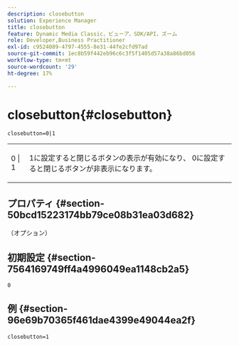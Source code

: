```yaml
---
description: closebutton
solution: Experience Manager
title: closebutton
feature: Dynamic Media Classic，ビューア，SDK/API，ズーム
role: Developer,Business Practitioner
exl-id: c9524089-4797-4555-8e31-44fe2cfd97ad
source-git-commit: 1ec8b59f442eb96c6c3f5f1405d57a38a86bd056
workflow-type: tm+mt
source-wordcount: '29'
ht-degree: 17%

---
```


# closebutton{#closebutton}

`closebutton=0|1`

<table id="table_9B98C97485DD4DEB8A6ECBCE8DF6B886"> 
 <tbody> 
  <tr> 
   <td colname="col1"> <p> <span class="codeph"> 0 | 1 </span> </p> </td> 
   <td colname="col2"> <p> <span class="codeph"> 1</span>に設定すると閉じるボタンの表示が有効になり、<span class="codeph"> 0</span>に設定すると閉じるボタンが非表示になります。 </p> </td> 
  </tr> 
 </tbody> 
</table>

## プロパティ {#section-50bcd15223174bb79ce08b31ea03d682}

（オプション）

## 初期設定 {#section-7564169749ff4a4996049ea1148cb2a5}

`0`

## 例 {#section-96e69b70365f461dae4399e49044ea2f}

`closebutton=1`
